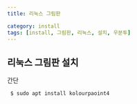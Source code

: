```yaml
---
title: 리눅스 그림판

category: install
tags: [install, 그림판, 리눅스, 설치, 우분투]
---
```


## 리눅스 그림판 설치

간단

~~~bash
 $ sudo apt install kolourpaoint4
~~~ 

